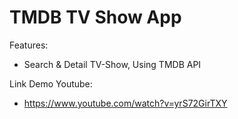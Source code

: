 # TMDB TV Show App

Features:
- Search & Detail TV-Show, Using TMDB API

Link Demo Youtube:
- https://www.youtube.com/watch?v=yrS72GirTXY